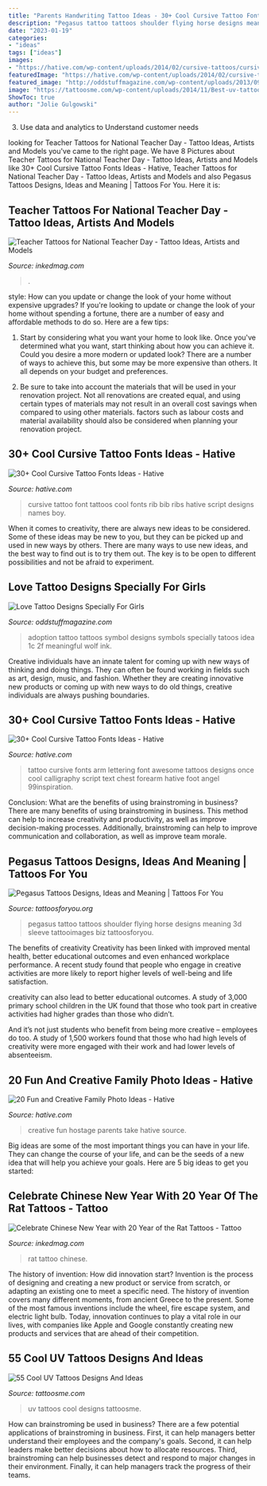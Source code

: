 ```yaml
---
title: "Parents Handwriting Tattoo Ideas - 30+ Cool Cursive Tattoo Fonts Ideas"
description: "Pegasus tattoo tattoos shoulder flying horse designs meaning 3d sleeve tattooimages biz tattoosforyou"
date: "2023-01-19"
categories:
- "ideas"
tags: ["ideas"]
images:
- "https://hative.com/wp-content/uploads/2014/02/cursive-tattoos/cursive-arm-tattoo-24.jpg"
featuredImage: "https://hative.com/wp-content/uploads/2014/02/cursive-tattoos/cursive-arm-tattoo-24.jpg"
featured_image: "http://oddstuffmagazine.com/wp-content/uploads/2013/09/Love-Tattoo-Designs-2-600x800.jpg"
image: "https://tattoosme.com/wp-content/uploads/2014/11/Best-uv-tattoos-designs-ideas-58_mini.jpg"
ShowToc: true
author: "Jolie Gulgowski"
---
```



3. Use data and analytics to Understand customer needs 

	

		
looking for Teacher Tattoos for National Teacher Day - Tattoo Ideas, Artists and Models you've came to the right page. We have 8 Pictures about Teacher Tattoos for National Teacher Day - Tattoo Ideas, Artists and Models like 30+ Cool Cursive Tattoo Fonts Ideas - Hative, Teacher Tattoos for National Teacher Day - Tattoo Ideas, Artists and Models and also Pegasus Tattoos Designs, Ideas and Meaning | Tattoos For You. Here it is:
		
    
## Teacher Tattoos For National Teacher Day - Tattoo Ideas, Artists And Models

<img loading=lazy src="https://www.inkedmag.com/.image/t_share/MTcyMzE4MTk0MTcyNzAwMTg1/teach.png" onerror="this.onerror=null;this.src='https://tse3.mm.bing.net/th?id=OIP.RrieUKyIFu1XYoX37ZfpIAHaD4&amp;pid=15.1';" alt="Teacher Tattoos for National Teacher Day - Tattoo Ideas, Artists and Models">

_Source: inkedmag.com_

>. 

	

style: How can you update or change the look of your home without expensive upgrades?
If you're looking to update or change the look of your home without spending a fortune, there are a number of easy and affordable methods to do so. Here are a few tips: 
1. Start by considering what you want your home to look like. Once you've determined what you want, start thinking about how you can achieve it. Could you desire a more modern or updated look? There are a number of ways to achieve this, but some may be more expensive than others. It all depends on your budget and preferences. 

2. Be sure to take into account the materials that will be used in your renovation project. Not all renovations are created equal, and using certain types of materials may not result in an overall cost savings when compared to using other materials. factors such as labour costs and material availability should also be considered when planning your renovation project.

    
## 30+ Cool Cursive Tattoo Fonts Ideas - Hative

<img loading=lazy src="https://hative.com/wp-content/uploads/2014/02/cursive-tattoos/cursive-font-tattoo-on-bib-5.jpg" onerror="this.onerror=null;this.src='https://tse4.mm.bing.net/th?id=OIP.8mAMOOuom72H4j0ogYBsKwHaE5&amp;pid=15.1';" alt="30+ Cool Cursive Tattoo Fonts Ideas - Hative">

_Source: hative.com_

>cursive tattoo font tattoos cool fonts rib bib ribs hative script designs names boy. 

	

When it comes to creativity, there are always new ideas to be considered. Some of these ideas may be new to you, but they can be picked up and used in new ways by others. There are many ways to use new ideas, and the best way to find out is to try them out. The key is to be open to different possibilities and not be afraid to experiment.

    
## Love Tattoo Designs Specially For Girls

<img loading=lazy src="http://oddstuffmagazine.com/wp-content/uploads/2013/09/Love-Tattoo-Designs-2-600x800.jpg" onerror="this.onerror=null;this.src='https://tse4.mm.bing.net/th?id=OIP.XBn3w4CMFdnGMK7bABRlCAHaJ4&amp;pid=15.1';" alt="Love Tattoo Designs Specially For Girls">

_Source: oddstuffmagazine.com_

>adoption tattoo tattoos symbol designs symbols specially tatoos idea 1c 2f meaningful wolf ink. 

	

Creative individuals have an innate talent for coming up with new ways of thinking and doing things. They can often be found working in fields such as art, design, music, and fashion. Whether they are creating innovative new products or coming up with new ways to do old things, creative individuals are always pushing boundaries.

    
## 30+ Cool Cursive Tattoo Fonts Ideas - Hative

<img loading=lazy src="https://hative.com/wp-content/uploads/2014/02/cursive-tattoos/cursive-arm-tattoo-24.jpg" onerror="this.onerror=null;this.src='https://tse4.mm.bing.net/th?id=OIP.HbBkKxOQXYgQ4FMPYQ9qBAHaE7&amp;pid=15.1';" alt="30+ Cool Cursive Tattoo Fonts Ideas - Hative">

_Source: hative.com_

>tattoo cursive fonts arm lettering font awesome tattoos designs once cool calligraphy script text chest forearm hative foot angel 99inspiration. 

	

Conclusion: What are the benefits of using brainstroming in business?
There are many benefits of using brainstroming in business. This method can help to increase creativity and productivity, as well as improve decision-making processes. Additionally, brainstroming can help to improve communication and collaboration, as well as improve team morale.

    
## Pegasus Tattoos Designs, Ideas And Meaning | Tattoos For You

<img loading=lazy src="https://www.tattoosforyou.org/wp-content/uploads/2016/02/Pegasus-Tattoo-Pictures.jpg" onerror="this.onerror=null;this.src='https://tse3.mm.bing.net/th?id=OIP.NnkO5gHauwt0_QDhpbXhiwHaKx&amp;pid=15.1';" alt="Pegasus Tattoos Designs, Ideas and Meaning | Tattoos For You">

_Source: tattoosforyou.org_

>pegasus tattoo tattoos shoulder flying horse designs meaning 3d sleeve tattooimages biz tattoosforyou. 

	

The benefits of creativity
Creativity has been linked with improved mental health, better educational outcomes and even enhanced workplace performance.
A recent study found that people who engage in creative activities are more likely to report higher levels of well-being and life satisfaction.

 creativity can also lead to better educational outcomes. A study of 3,000 primary school children in the UK found that those who took part in creative activities had higher grades than those who didn’t.

And it’s not just students who benefit from being more creative – employees do too. A study of 1,500 workers found that those who had high levels of creativity were more engaged with their work and had lower levels of absenteeism.

    
## 20 Fun And Creative Family Photo Ideas - Hative

<img loading=lazy src="https://hative.com/wp-content/uploads/2014/11/family-photo-ideas/5-fun-creative-family-photo-ideas.jpg" onerror="this.onerror=null;this.src='https://tse4.mm.bing.net/th?id=OIP.C-PIaogkG2P7Djeb1pstxgHaLH&amp;pid=15.1';" alt="20 Fun and Creative Family Photo Ideas - Hative">

_Source: hative.com_

>creative fun hostage parents take hative source. 

	

Big ideas are some of the most important things you can have in your life. They can change the course of your life, and can be the seeds of a new idea that will help you achieve your goals. Here are 5 big ideas to get you started: 

    
## Celebrate Chinese New Year With 20 Year Of The Rat Tattoos - Tattoo

<img loading=lazy src="https://www.inkedmag.com/.image/t_share/MTY5NzYzNzk1OTI3ODM1OTA2/year-of-the-rat-fb.jpg" onerror="this.onerror=null;this.src='https://tse2.mm.bing.net/th?id=OIP.BYAI-lw7xahsmLyYhSzI2gHaD4&amp;pid=15.1';" alt="Celebrate Chinese New Year with 20 Year of the Rat Tattoos - Tattoo">

_Source: inkedmag.com_

>rat tattoo chinese. 

	

The history of invention: How did innovation start?
Invention is the process of designing and creating a new product or service from scratch, or adapting an existing one to meet a specific need. The history of invention covers many different moments, from ancient Greece to the present. Some of the most famous inventions include the wheel, fire escape system, and electric light bulb. Today, innovation continues to play a vital role in our lives, with companies like Apple and Google constantly creating new products and services that are ahead of their competition.

    
## 55 Cool UV Tattoos Designs And Ideas

<img loading=lazy src="https://tattoosme.com/wp-content/uploads/2014/11/Best-uv-tattoos-designs-ideas-58_mini.jpg" onerror="this.onerror=null;this.src='https://tse4.mm.bing.net/th?id=OIP.8m6ShLSD-6xQR2wCHhiHXgHaLS&amp;pid=15.1';" alt="55 Cool UV Tattoos Designs And Ideas">

_Source: tattoosme.com_

>uv tattoos cool designs tattoosme. 

	

How can brainstroming be used in business?
There are a few potential applications of brainstroming in business. First, it can help managers better understand their employees and the company's goals. Second, it can help leaders make better decisions about how to allocate resources. Third, brainstroming can help businesses detect and respond to major changes in their environment. Finally, it can help managers track the progress of their teams.

